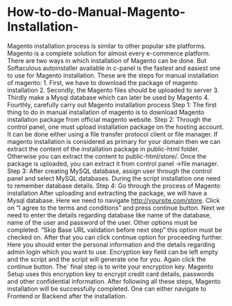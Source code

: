 # How-to-do-Manual-Magento-Installation-
Magento installation process is similar to other popular site platforms. Magento is a complete solution for almost every e-commerce platform. There are two ways in which installation of Magento can be done. But Softaculous autoinstaller available in c-panel is the fastest and easiest one to use for Magento installation.  These are the steps for manual installation of magento:  1. First, we have to download the package of magento installation  2. Secondly,  the Magento files should be uploaded to server 3. Thirdly make a Mysql database which can later be used by Magento 4. Fourthly, carefully carry out Magento installation process   Step 1: The first thing to do in manual installation of magento is to download Magento installation package from official magento website.   Step 2: Through the control panel, one must upload installation package on the hosting account. It can be done either using a file transfer protocol client or file manager. If magento installation is considered as primary for your domain then we can extract the content of the installation package in public-html folder. Otherwise you can extract the content to public-html/store/. Once the package is uploaded, you can extract it from control panel →file manager.    Step 3: After creating MySQL database, assign user through the control panel and select MySQL databases. During the script installation one need to remember database details.   Step 4: Go through the process of Magento installation  After uploading and extracting the package, we will have a Mysql database. Here we need to navigate http://yoursite.com/store. Click on “I agree to the terms and conditions” and press continue button. Next we need to enter the details regarding database like name of the database, name of the user and password of the user.   Other options must be completed. “Skip Base URL validation before next step” this option must be checked on. After that you can click continue option for proceeding further. Here you should enter the personal information and the details regarding admin login which you want to use. Encryption key field can be left empty and the script and the script will generate one for you. Again click the continue button.   The` final step is to write your encryption key.  Magento Setup uses this encryption key to encrypt credit card details, passwords and other confidential information.       After following all these steps, Magento installation will be successfully completed. One can either navigate to Frontend or Backend after the installation.

